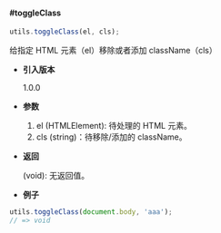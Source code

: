 #### #toggleClass

```javascript
utils.toggleClass(el, cls);
```

给指定 HTML 元素（el）移除或者添加 className（cls）

- **引入版本**

    1.0.0

- **参数**

    1. el (HTMLElement): 待处理的 HTML 元素。
    2. cls (string)：待移除/添加的 className。

- **返回**

    (void): 无返回值。

- **例子**

```javascript
utils.toggleClass(document.body, 'aaa');
// => void
```
